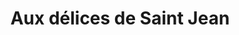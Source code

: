 ---
title: "Aux délices de Saint Jean"
url: /saint-jean-le-blanc/aux-delices-de-saint-jean/
shop: boulangerie
---